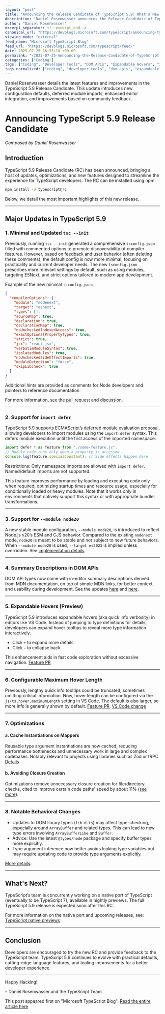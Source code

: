 ```yaml
---
layout: "post"
title: "Announcing the Release Candidate of TypeScript 5.9: What's New and Improved"
description: "Daniel Rosenwasser announces the Release Candidate of TypeScript 5.9, highlighting key changes such as an updated tsc --init, import defer support, Node 20 module mode, performance optimizations, new DOM API documentation, expanded editor hovers, and notable behavioral and type inference changes."
author: "Daniel Rosenwasser"
excerpt_separator: <!--excerpt_end-->
canonical_url: "https://devblogs.microsoft.com/typescript/announcing-typescript-5-9-rc/"
viewing_mode: "external"
feed_name: "Microsoft TypeScript Blog"
feed_url: "https://devblogs.microsoft.com/typescript/feed/"
date: 2025-07-25 16:53:10 +00:00
permalink: "/2025-07-25-Announcing-the-Release-Candidate-of-TypeScript-59-Whats-New-and-Improved.html"
categories: ["Coding"]
tags: ["Coding", "Developer Tools", "DOM APIs", "Expandable Hovers", "Import Defer", "JavaScript", "Module Detection", "News", "Node 20", "npm", "Performance Optimization", "Tsc Init", "Tsconfig.json", "Type Inference", "TypeScript", "TypeScript 5.9"]
tags_normalized: ["coding", "developer tools", "dom apis", "expandable hovers", "import defer", "javascript", "module detection", "news", "node 20", "npm", "performance optimization", "tsc init", "tsconfig dot json", "type inference", "typescript", "typescript 5 dot 9"]
---
```


Daniel Rosenwasser details the latest features and improvements in the TypeScript 5.9 Release Candidate. This update introduces new configuration defaults, deferred module imports, enhanced editor integration, and improvements based on community feedback.<!--excerpt_end-->

# Announcing TypeScript 5.9 Release Candidate

_Composed by Daniel Rosenwasser_

## Introduction

TypeScript 5.9 Release Candidate (RC) has been announced, bringing a host of updates, optimizations, and new features designed to streamline the experience for TypeScript developers. The RC can be installed using npm:

```sh
npm install -D typescript@rc
```

Below, we detail the most important highlights of this new release.

---

## Major Updates in TypeScript 5.9

### 1. Minimal and Updated `tsc --init`

Previously, running `tsc --init` generated a comprehensive `tsconfig.json` filled with commented options to promote discoverability of compiler features. However, based on feedback and user behavior (often deleting these comments), the default config is now more minimal, focusing on practicality and current developer needs. The new `tsconfig.json` prescribes more relevant settings by default, such as using modules, targeting ESNext, and strict options tailored to modern app development.

Example of the new minimal `tsconfig.json`:

```json
{
  "compilerOptions": {
    "module": "nodenext",
    "target": "esnext",
    "types": [],
    "sourceMap": true,
    "declaration": true,
    "declarationMap": true,
    "noUncheckedIndexedAccess": true,
    "exactOptionalPropertyTypes": true,
    "strict": true,
    "jsx": "react-jsx",
    "verbatimModuleSyntax": true,
    "isolatedModules": true,
    "noUncheckedSideEffectImports": true,
    "moduleDetection": "force",
    "skipLibCheck": true
  }
}
```

Additional hints are provided as comments for Node developers and pointers to reference documentation.

For more information, see the [pull request](https://github.com/microsoft/TypeScript/pull/61813) and [discussion](https://github.com/microsoft/TypeScript/issues/58420).

---

### 2. Support for `import defer`

TypeScript 5.9 supports ECMAScript’s [deferred module evaluation proposal](https://github.com/tc39/proposal-defer-import-eval/), allowing developers to import modules using the `import defer` syntax. This defers module execution until the first access of the imported namespace:

```ts
import defer * as feature from "./some-feature.js";
// Module code runs only when a property is accessed
console.log(feature.specialConstant); // Side effects happen here
```

Restrictions: Only namespace imports are allowed with `import defer`. Named/default imports are not supported.

This feature improves performance by loading and executing code only when required, optimizing startup times and resource usage, especially for conditionally loaded or heavy modules. Note that it works only in environments that natively support this syntax or with appropriate bundler transformations.

---

### 3. Support for `--module node20`

A new stable module configuration, `--module node20`, is introduced to reflect Node.js v20’s ESM and CJS behavior. Compared to the existing `nodenext` mode, `node20` is meant to be stable and not subject to new future behaviors. When `--module node20` is used, `--target es2023` is implied unless overridden. See [implementation details](https://github.com/microsoft/TypeScript/pull/61805).

---

### 4. Summary Descriptions in DOM APIs

DOM API types now come with in-editor summary descriptions derived from MDN documentation, on top of simple MDN links, for better context and usability during development. See the updates [here](https://github.com/microsoft/TypeScript-DOM-lib-generator/pull/1993) and [here](https://github.com/microsoft/TypeScript-DOM-lib-generator/pull/1940).

---

### 5. Expandable Hovers (Preview)

TypeScript 5.9 introduces expandable hovers (aka quick info verbosity) in editors like VS Code. Instead of jumping to type definitions for details, developers can expand hover tooltips to reveal more type information interactively.

- Click `+` to expand more details
- Click `-` to collapse back

This enhancement aids in fast code exploration without excessive navigation. [Feature PR](https://github.com/microsoft/TypeScript/pull/59940)

---

### 6. Configurable Maximum Hover Length

Previously, lengthy quick info tooltips could be truncated, sometimes omitting critical information. Now, hover length can be configured via the `js/ts.hover.maximumLength` setting in VS Code. The default is also larger, so more info is generally shown by default. [Feature PR](https://github.com/microsoft/TypeScript/pull/61662), [VS Code change](https://github.com/microsoft/vscode/pull/248181)

---

### 7. Optimizations

#### a. Cache Instantiations on Mappers

Reusable type argument instantiations are now cached, reducing performance bottlenecks and unnecessary work in large and complex codebases. Notably relevant to projects using libraries such as Zod or tRPC. [Details](https://github.com/microsoft/TypeScript/pull/61505)

#### b. Avoiding Closure Creation

Optimizations remove unnecessary closure creation for file/directory checks, cited to improve certain code paths’ speed by about 11% ([see more](https://github.com/microsoft/TypeScript/pull/61822/)).

---

### 8. Notable Behavioral Changes

- Updates to DOM library types (`lib.d.ts`) may affect type-checking, especially around `ArrayBuffer` and related types. This can lead to new type errors involving `ArrayBufferLike` and `Buffer`.
- Advice: Use the latest `@types/node` package and specify buffer types more explicitly.
- Type argument inference now better avoids leaking type variables but may require updating code to provide type arguments explicitly.

[More details](https://github.com/microsoft/TypeScript/pull/61668).

---

## What's Next?

TypeScript’s team is concurrently working on a native port of TypeScript (eventually to be TypeScript 7), available in nightly previews. The full TypeScript 5.9 release is expected soon after this RC.

For more information on the native port and upcoming releases, see: [TypeScript native previews](https://devblogs.microsoft.com/typescript/announcing-typescript-native-previews/)

---

## Conclusion

Developers are encouraged to try the new RC and provide feedback to the TypeScript team. TypeScript 5.9 continues to evolve with practical defaults, cutting-edge language features, and tooling improvements for a better developer experience.

---

Happy Hacking!

– Daniel Rosenwasser and the TypeScript Team

This post appeared first on "Microsoft TypeScript Blog". [Read the entire article here](https://devblogs.microsoft.com/typescript/announcing-typescript-5-9-rc/)
